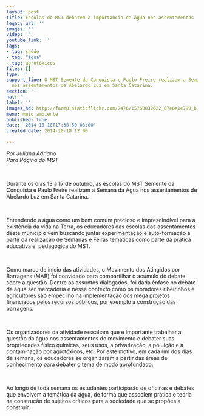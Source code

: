 ```yaml
---
layout: post
title: Escolas do MST debatem a importância da água nos assentamentos
legacy_url: ''
images: ''
video: ''
youtube_link: ''
tags:
- tag: saúde
- tag: "água"
- tag: agrotóxicos
files: []
type: ''
support_line: O MST Semente da Conquista e Paulo Freire realizam a Semana da Água
  nos assentamentos de Abelardo Luz em Santa Catarina.
section: ''
hat: ''
label: ''
images_hd: http://farm8.staticflickr.com/7476/15760832622_67e6e1e799_b.jpg
menu: meio ambiente
published: true
date: '2014-10-10T17:38:50-03:00'
created_date: 2014-10-10 12:00

---
```

<p><em>Por Juliana Adriano<br />
Para P&aacute;gina do MST&nbsp;</em></p>

<p>&nbsp;</p>

<p>Durante os dias 13 a 17 de outubro, as escolas do MST Semente da Conquista e Paulo Freire realizam a Semana da &Aacute;gua nos assentamentos de Abelardo Luz em Santa Catarina.</p>

<p>&nbsp;</p>

<p>Entendendo a &aacute;gua como um bem comum precioso e imprescind&iacute;vel para a exist&ecirc;ncia da vida na Terra, os educadores das escolas dos assentamentos deste munic&iacute;pio vem buscando juntar experimenta&ccedil;&atilde;o e auto-forma&ccedil;&atilde;o a partir da realiza&ccedil;&atilde;o de Semanas e Feiras tem&aacute;ticas como parte da pr&aacute;tica educativa e &nbsp;pedag&oacute;gica do MST.</p>

<p>&nbsp;</p>

<p>Como marco de in&iacute;cio das atividades, o Movimento dos Atingidos por Barragens (MAB) foi convidado para compartilhar o ac&uacute;mulo do debate sobre a quest&atilde;o. Dentre os assuntos dialogados, foi dada &ecirc;nfase no debate da &aacute;gua ser mercadoria e nesse contexto como os moradores ribeirinhos e agricultores s&atilde;o empecilho na implementa&ccedil;&atilde;o dos mega projetos financiados pelos recursos p&uacute;blicos, por exemplo a constru&ccedil;&atilde;o das barragens.&nbsp;</p>

<p>&nbsp;</p>

<p>Os organizadores da atividade ressaltam que &eacute; importante trabalhar a quest&atilde;o da &aacute;gua nos assentamentos do movimento e debater suas propriedades f&iacute;sico qu&iacute;micas, seus usos, a privatiza&ccedil;&atilde;o, a polui&ccedil;&atilde;o e a contamina&ccedil;&atilde;o por agrot&oacute;xicos, etc. Por este motivo, em cada um dos dias da semana, os educadores se organizaram a partir das &aacute;reas de conhecimento para debater o tema de modo aprofundado.</p>

<p>&nbsp;</p>

<p>Ao longo de toda semana os estudantes participar&atilde;o de oficinas e debates que envolvem a tem&aacute;tica da &aacute;gua, de forma que associem pr&aacute;tica e teoria na constru&ccedil;&atilde;o de sujeitos cr&iacute;ticos para a sociedade que se prop&otilde;es a construir.&nbsp;</p>

<p>&nbsp;</p>

